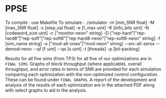 # PPSE

To compile : use Makefile
To simulate : ./simulator -m [min_SNR float] -M [max_SNR float] -s [step_val float] -e [f_max uint] -K [info_bits uint] -N [codeword_size uint] -c ["monitor-neon" string] -D ["rep-hard"|"rep-hard8"|"rep-soft"|"rep-soft8"|"rep-hard8-neon"|"rep-soft8-neon" string] -f [sim_name string] -o ["mod-all-ones"|"mod-neon" string] --src-all-zeros --demod-neon --qf [f uint] --qs [s uint] -t [threads] -p [bit-packing]

Results for all five sims (from TP3) for all five of our optimizations are in `FINAL SIMS`. Graphs of block throughput (where applicable), overall throughput, and error rates in terms of SNR are provided for each simulation comparing each optimization with the non-optimized control configuration. These can be found under `FINAL GRAPHS`. A report of the development and analysis of the results of each optimization are in the attached PDF along with select graphs to aid in the analysis.